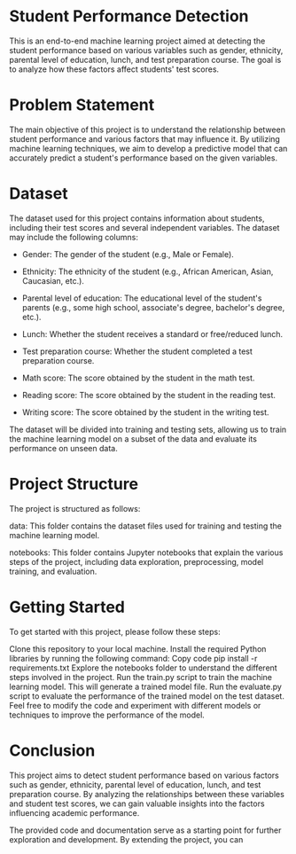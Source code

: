 # Student Performance Detection
This is an end-to-end machine learning project aimed at detecting the student performance based on various variables such as gender, ethnicity, parental level of education, lunch, and test preparation course. The goal is to analyze how these factors affect students' test scores.

# Problem Statement
The main objective of this project is to understand the relationship between student performance and various factors that may influence it. By utilizing machine learning techniques, we aim to develop a predictive model that can accurately predict a student's performance based on the given variables.

# Dataset
The dataset used for this project contains information about students, including their test scores and several independent variables. The dataset may include the following columns:

- Gender: The gender of the student (e.g., Male or Female).

- Ethnicity: The ethnicity of the student (e.g., African American, Asian, Caucasian, etc.).

- Parental level of education: The educational level of the student's parents (e.g., some high school, associate's degree, bachelor's degree, etc.).

- Lunch: Whether the student receives a standard or free/reduced lunch.

- Test preparation course: Whether the student completed a test preparation course.

- Math score: The score obtained by the student in the math test.

- Reading score: The score obtained by the student in the reading test.

- Writing score: The score obtained by the student in the writing test.

The dataset will be divided into training and testing sets, allowing us to train the machine learning model on a subset of the data and evaluate its performance on unseen data.


# Project Structure
The project is structured as follows:

data: This folder contains the dataset files used for training and testing the machine learning model.

notebooks: This folder contains Jupyter notebooks that explain the various steps of the project, including data exploration, preprocessing, model training, and evaluation.


# Getting Started
To get started with this project, please follow these steps:

Clone this repository to your local machine.
Install the required Python libraries by running the following command:
Copy code
pip install -r requirements.txt
Explore the notebooks folder to understand the different steps involved in the project.
Run the train.py script to train the machine learning model. This will generate a trained model file.
Run the evaluate.py script to evaluate the performance of the trained model on the test dataset.
Feel free to modify the code and experiment with different models or techniques to improve the performance of the model.

# Conclusion
This project aims to detect student performance based on various factors such as gender, ethnicity, parental level of education, lunch, and test preparation course. By analyzing the relationships between these variables and student test scores, we can gain valuable insights into the factors influencing academic performance.

The provided code and documentation serve as a starting point for further exploration and development. By extending the project, you can





